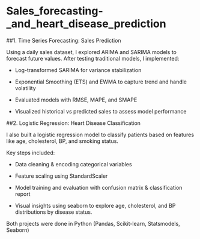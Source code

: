 # Sales_forecasting-_and_heart_disease_prediction

##1. Time Series Forecasting: Sales Prediction

Using a daily sales dataset, I explored ARIMA and SARIMA models to forecast future values. After testing traditional models, I implemented:

- Log-transformed SARIMA for variance stabilization
  
- Exponential Smoothing (ETS) and EWMA to capture trend and handle volatility
  
- Evaluated models with RMSE, MAPE, and SMAPE
  
- Visualized historical vs predicted sales to assess model performance
  
##2. Logistic Regression: Heart Disease Classification

I also built a logistic regression model to classify patients based on features like age, cholesterol, BP, and smoking status.

Key steps included:

- Data cleaning & encoding categorical variables

- Feature scaling using StandardScaler

- Model training and evaluation with confusion matrix & classification report

- Visual insights using seaborn to explore age, cholesterol, and BP distributions by disease status.

Both projects were done in Python (Pandas, Scikit-learn, Statsmodels, Seaborn)
